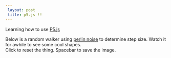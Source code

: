 ```yaml
---
 layout: post
 title: p5.js !!
---
```


Learning how to use [P5.js](p5js.org)  

Below is a random walker using [perlin noise](http://freespace.virgin.net/hugo.elias/models/m_perlin.htm) to determine step size. Watch it for awhile to see some cool shapes.  
Click to reset the thing. Spacebar to save the image.

<script src="javascript/sketch.js"></script>
